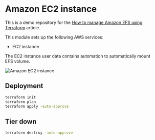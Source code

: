 <!-- BEGIN_TF_DOCS -->

# Amazon EC2 instance

This is a demo repository for the [How to manage Amazon EFS using Terraform](https://hands-on.cloud/how-to-manage-amazon-efs-using-terraform/) article.

This module sets up the following AWS services:

* EC2 instance

The EC2 instance user data contains automation to automatically mount EFS volume.  

![Amazon EC2 instance](https://hands-on.cloud/wp-content/uploads/2022/05/How-to-manage-Amazon-EFS-using-Terraform-EC2-instance-deployment.png)

## Deployment

```sh
terraform init
terraform plan
terraform apply -auto-approve
```

## Tier down

```sh
terraform destroy -auto-approve
```
<!-- END_TF_DOCS -->